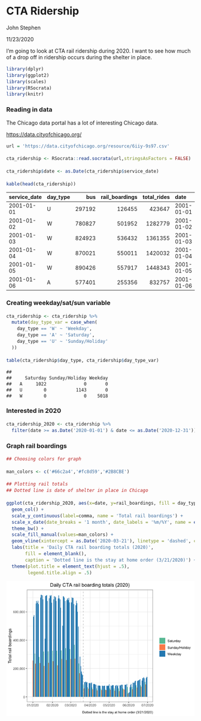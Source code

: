 CTA Ridership
================
John Stephen

11/23/2020

I’m going to look at CTA rail ridership during 2020. I want to see how
much of a drop off in ridership occurs during the shelter in place.

``` r
library(dplyr)
library(ggplot2)
library(scales)
library(RSocrata)
library(knitr)
```

### Reading in data

The Chicago data portal has a lot of interesting Chicago data.

<https://data.cityofchicago.org/>

``` r
url = 'https://data.cityofchicago.org/resource/6iiy-9s97.csv'

cta_ridership <- RSocrata::read.socrata(url,stringsAsFactors = FALSE)

cta_ridership$date <- as.Date(cta_ridership$service_date)

kable(head(cta_ridership))
```

| service\_date | day\_type |    bus | rail\_boardings | total\_rides | date       |
| :------------ | :-------- | -----: | --------------: | -----------: | :--------- |
| 2001-01-01    | U         | 297192 |          126455 |       423647 | 2001-01-01 |
| 2001-01-02    | W         | 780827 |          501952 |      1282779 | 2001-01-02 |
| 2001-01-03    | W         | 824923 |          536432 |      1361355 | 2001-01-03 |
| 2001-01-04    | W         | 870021 |          550011 |      1420032 | 2001-01-04 |
| 2001-01-05    | W         | 890426 |          557917 |      1448343 | 2001-01-05 |
| 2001-01-06    | A         | 577401 |          255356 |       832757 | 2001-01-06 |

### Creating weekday/sat/sun variable

``` r
cta_ridership <- cta_ridership %>%
  mutate(day_type_var = case_when(
    day_type == 'W' ~ 'Weekday',
    day_type == 'A' ~ 'Saturday',
    day_type == 'U' ~ 'Sunday/Holiday'
  ))

table(cta_ridership$day_type, cta_ridership$day_type_var)
```

    ##    
    ##     Saturday Sunday/Holiday Weekday
    ##   A     1022              0       0
    ##   U        0           1143       0
    ##   W        0              0    5018

### Interested in 2020

``` r
cta_ridership_2020 <- cta_ridership %>%
  filter(date >= as.Date('2020-01-01') & date <= as.Date('2020-12-31')) 
```

### Graph rail boardings

``` r
## Choosing colors for graph

man_colors <- c('#66c2a4','#fc8d59','#2B8CBE')

## Plotting rail totals
## Dotted line is date of shelter in place in Chicago

ggplot(cta_ridership_2020, aes(x=date, y=rail_boardings, fill = day_type_var)) +
  geom_col() +
  scale_y_continuous(label=comma, name = 'Total rail boardings') +
  scale_x_date(date_breaks = '1 month', date_labels = '%m/%Y', name = element_blank()) +
  theme_bw() +
  scale_fill_manual(values=man_colors) +
  geom_vline(xintercept = as.Date('2020-03-21'), linetype = 'dashed', color = 'grey') +
  labs(title = 'Daily CTA rail boarding totals (2020)',
       fill = element_blank(),
       caption = 'Dotted line is the stay at home order (3/21/2020)') +
  theme(plot.title = element_text(hjust = .5),
        legend.title.align = .5)
```

![](cta_markdown_files/figure-gfm/graph-1.png)<!-- -->
